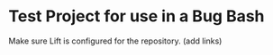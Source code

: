 Test Project for use in a Bug Bash
==================================

Make sure Lift is configured for the repository. (add links)

